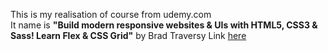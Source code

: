 This is my realisation of course from udemy.com  
It name is **"Build modern responsive websites & UIs with HTML5, CSS3 & Sass! Learn Flex & CSS Grid"** by Brad Traversy
Link [here](https://a1.udemy.com/course/modern-html-css-from-the-beginning/learn/lecture/13285438#overview)
